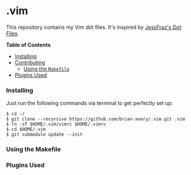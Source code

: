 # .vim

This repository contains my Vim dot files. It's inspired by [JessFraz's Dot
Files](https://github.com/jessfraz/.vim/blob/master/README.md). 

**Table of Contents**

<!-- toc -->

- [Installing](#installing)
- [Contributing](#contributing)
  * [Using the `Makefile`](#using-the-makefile)
- [Plugins Used](#plugins-used)

<!-- tocstop -->

### Installing

Just run the following commands via terminal to get perfectly set up:

```console
$ cd ~/
$ git clone --recursive https://github.com/brian-avery/.vim.git .vim
$ ln -sf $HOME/.vim/vimrc $HOME/.vimrc
$ cd $HOME/.vim
$ git submodule update --init
```

### Using the Makefile

### Plugins Used
